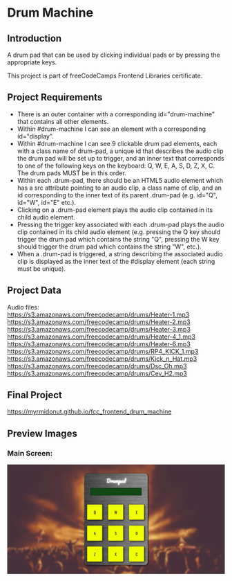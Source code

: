 # Drum Machine

## Introduction
A drum pad that can be used by clicking individual pads or by pressing the appropriate keys.

This project is part of freeCodeCamps Frontend Libraries certificate.

## Project Requirements
* There is an outer container with a corresponding id="drum-machine" that contains all other elements.
* Within #drum-machine I can see an element with a corresponding id="display".
* Within #drum-machine I can see 9 clickable drum pad elements, each with a class name of drum-pad, a unique id that describes the audio clip the drum pad will be set up to trigger, and an inner text that corresponds to one of the following keys on the keyboard: Q, W, E, A, S, D, Z, X, C. The drum pads MUST be in this order.
* Within each .drum-pad, there should be an HTML5 audio element which has a src attribute pointing to an audio clip, a class name of clip, and an id corresponding to the inner text of its parent .drum-pad (e.g. id="Q", id="W", id="E" etc.).
* Clicking on a .drum-pad element plays the audio clip contained in its child audio element.
* Pressing the trigger key associated with each .drum-pad plays the audio clip contained in its child audio element (e.g. pressing the Q key should trigger the drum pad which contains the string "Q", pressing the W key should trigger the drum pad which contains the string "W", etc.).
* When a .drum-pad is triggered, a string describing the associated audio clip is displayed as the inner text of the #display element (each string must be unique).

## Project Data
Audio files:  
https://s3.amazonaws.com/freecodecamp/drums/Heater-1.mp3
https://s3.amazonaws.com/freecodecamp/drums/Heater-2.mp3
https://s3.amazonaws.com/freecodecamp/drums/Heater-3.mp3
https://s3.amazonaws.com/freecodecamp/drums/Heater-4_1.mp3
https://s3.amazonaws.com/freecodecamp/drums/Heater-6.mp3
https://s3.amazonaws.com/freecodecamp/drums/RP4_KICK_1.mp3
https://s3.amazonaws.com/freecodecamp/drums/Kick_n_Hat.mp3
https://s3.amazonaws.com/freecodecamp/drums/Dsc_Oh.mp3
https://s3.amazonaws.com/freecodecamp/drums/Cev_H2.mp3

## Final Project
https://myrmidonut.github.io/fcc_frontend_drum_machine

## Preview Images
### Main Screen:
![Drum Machine](readme_images/drum-machine.png)
